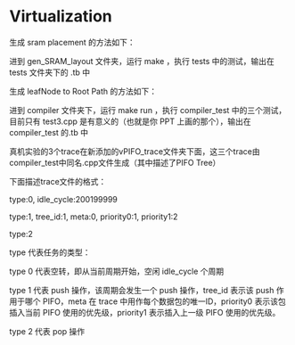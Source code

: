 # Virtualization

生成 sram placement 的方法如下：

进到 gen_SRAM_layout 文件夹，运行 make ，执行 tests 中的测试，输出在 tests 文件夹下的 .tb 中

生成 leafNode to Root Path 的方法如下：

进到 compiler 文件夹下，运行 make run ，执行 compiler_test 中的三个测试，目前只有 test3.cpp 是有意义的（也就是你 PPT 上画的那个），输出在 compiler_test 的.tb 中

真机实验的3个trace在新添加的vPIFO_trace文件夹下面，这三个trace由compiler_test中同名.cpp文件生成（其中描述了PIFO Tree）

下面描述trace文件的格式：

type:0, idle_cycle:200199999

type:1, tree_id:1, meta:0, priority0:1, priority1:2

type:2

type 代表任务的类型：

type 0 代表空转，即从当前周期开始，空闲 idle_cycle 个周期

type 1 代表 push 操作，该周期会发生一个 push 操作，tree_id 表示该 push 作用于哪个 PIFO，meta 在 trace 中用作每个数据包的唯一ID，priority0 表示该包插入当前 PIFO 使用的优先级，priority1 表示插入上一级 PIFO 使用的优先级。

type 2 代表 pop 操作
